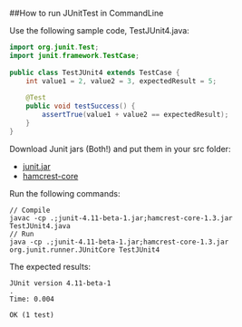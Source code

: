 ##How to run JUnitTest in CommandLine

Use the following sample code, TestJUnit4.java:
```java
import org.junit.Test;
import junit.framework.TestCase;
    
public class TestJUnit4 extends TestCase {
    int value1 = 2, value2 = 3, expectedResult = 5;
    
    @Test
    public void testSuccess() {
        assertTrue(value1 + value2 == expectedResult);
    }
}
```

Download Junit jars (Both!) and put them in your src folder:

* [junit.jar](http://search.maven.org/#search%7Cgav%7C1%7Cg%3A%22junit%22%20AND%20a%3A%22junit%22)
* [hamcrest-core](http://search.maven.org/#search%7Cgav%7C1%7Cg%3A%22org.hamcrest%22%20AND%20a%3A%22hamcrest-core%22)

Run the following commands:

```
// Compile
javac -cp .;junit-4.11-beta-1.jar;hamcrest-core-1.3.jar TestJUnit4.java
// Run
java -cp .;junit-4.11-beta-1.jar;hamcrest-core-1.3.jar org.junit.runner.JUnitCore TestJUnit4
```

The expected results:

```
JUnit version 4.11-beta-1
.
Time: 0.004

OK (1 test)
```